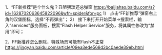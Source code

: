 1、“FF新推荐”是个什么鬼？丑陋猥琐还总弹窗
https://baijiahao.baidu.com/s?id=1628702063645822096&wfr=spider&for=pc
1） 点击“FF新推荐”弹窗右上角的汉堡图标，选择“不再弹出”；
2） 接下来打开开始菜单→搜索栏，输入“services”服务面板，搜索“Flash Helper Service”服务，将其属性修改为“禁用”即可；

2、FF新推荐怎么删除，特殊场景可能有flash不正常
https://jingyan.baidu.com/article/09ea3ede568d3bc0aede39eb.html